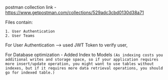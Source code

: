 postman collection link - https://www.getpostman.com/collections/529adc3cbd0130d38a71

Files contain:
    
    1. User Authentication
    2. User Teams

For User Authentication --> used JWT Token to verify user,

For Database optimization - Added Index to Models 
        `(As indexing costs you additional writes and storage space, so if your application requires more insert/update operation, you might want to use tables without indexes, but if it requires more data retrieval operations, you should go for indexed table.)`
